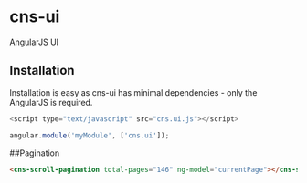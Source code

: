 # cns-ui
AngularJS UI

## Installation
Installation is easy as cns-ui has minimal dependencies - only the AngularJS is required.

```javascript
<script type="text/javascript" src="cns.ui.js"></script>
```

```javascript
angular.module('myModule', ['cns.ui']);
```

##Pagination

```html
<cns-scroll-pagination total-pages="146" ng-model="currentPage"></cns-scroll-pagination>
```

